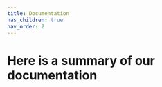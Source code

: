 ```yaml
---
title: Documentation
has_children: true
nav_order: 2
---
```


# Here is a summary of our documentation
